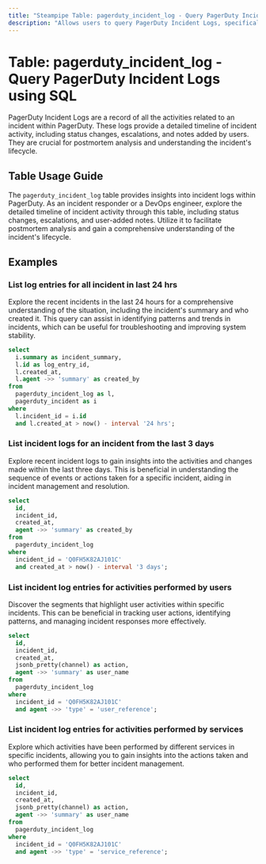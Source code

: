 ```yaml
---
title: "Steampipe Table: pagerduty_incident_log - Query PagerDuty Incident Logs using SQL"
description: "Allows users to query PagerDuty Incident Logs, specifically the logs for each incident, providing insights into incident history and resolution details."
---
```


# Table: pagerduty_incident_log - Query PagerDuty Incident Logs using SQL

PagerDuty Incident Logs are a record of all the activities related to an incident within PagerDuty. These logs provide a detailed timeline of incident activity, including status changes, escalations, and notes added by users. They are crucial for postmortem analysis and understanding the incident's lifecycle.

## Table Usage Guide

The `pagerduty_incident_log` table provides insights into incident logs within PagerDuty. As an incident responder or a DevOps engineer, explore the detailed timeline of incident activity through this table, including status changes, escalations, and user-added notes. Utilize it to facilitate postmortem analysis and gain a comprehensive understanding of the incident's lifecycle.

## Examples

### List log entries for all incident in last 24 hrs
Explore the recent incidents in the last 24 hours for a comprehensive understanding of the situation, including the incident's summary and who created it. This query can assist in identifying patterns and trends in incidents, which can be useful for troubleshooting and improving system stability.

```sql
select
  i.summary as incident_summary,
  l.id as log_entry_id,
  l.created_at,
  l.agent ->> 'summary' as created_by
from
  pagerduty_incident_log as l,
  pagerduty_incident as i
where
  l.incident_id = i.id
  and l.created_at > now() - interval '24 hrs';
```

### List incident logs for an incident from the last 3 days
Explore recent incident logs to gain insights into the activities and changes made within the last three days. This is beneficial in understanding the sequence of events or actions taken for a specific incident, aiding in incident management and resolution.

```sql
select
  id,
  incident_id,
  created_at,
  agent ->> 'summary' as created_by
from
  pagerduty_incident_log
where
  incident_id = 'Q0FH5K82AJ101C'
  and created_at > now() - interval '3 days';
```

### List incident log entries for activities performed by users
Discover the segments that highlight user activities within specific incidents. This can be beneficial in tracking user actions, identifying patterns, and managing incident responses more effectively.

```sql
select
  id,
  incident_id,
  created_at,
  jsonb_pretty(channel) as action,
  agent ->> 'summary' as user_name
from
  pagerduty_incident_log
where
  incident_id = 'Q0FH5K82AJ101C'
  and agent ->> 'type' = 'user_reference';
```

### List incident log entries for activities performed by services
Explore which activities have been performed by different services in specific incidents, allowing you to gain insights into the actions taken and who performed them for better incident management.

```sql
select
  id,
  incident_id,
  created_at,
  jsonb_pretty(channel) as action,
  agent ->> 'summary' as user_name
from
  pagerduty_incident_log
where
  incident_id = 'Q0FH5K82AJ101C'
  and agent ->> 'type' = 'service_reference';
```